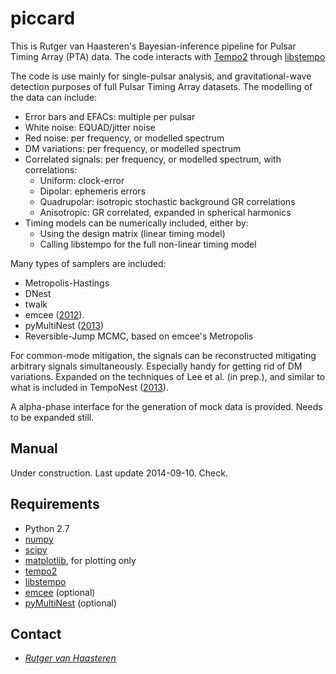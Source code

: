 # piccard #

This is Rutger van Haasteren's Bayesian-inference pipeline for Pulsar Timing
Array (PTA) data. The code interacts with [Tempo2](http://tempo2.sourceforge.net) through [libstempo](https://github.com/vallis/mc3pta/tree/master/stempo)

The code is use mainly for single-pulsar analysis, and gravitational-wave
detection purposes of full Pulsar Timing Array datasets. The modelling of the
data can include:
* Error bars and EFACs: multiple per pulsar
* White noise: EQUAD/jitter noise
* Red noise: per frequency, or modelled spectrum
* DM variations: per frequency, or modelled spectrum
* Correlated signals: per frequency, or modelled spectrum, with correlations:
  * Uniform: clock-error
  * Dipolar: ephemeris errors
  * Quadrupolar: isotropic stochastic background GR correlations
  * Anisotropic: GR correlated, expanded in spherical harmonics
* Timing models can be numerically included, either by:
  * Using the design matrix (linear timing model)
  * Calling libstempo for the full non-linear timing model

Many types of samplers are included:
* Metropolis-Hastings
* DNest
* twalk
* emcee ([2012](http://adsabs.harvard.edu/abs/2012arXiv1202.3665F)).
* pyMultiNest ([2013](https://github.com/JohannesBuchner/PyMultiNest))
* Reversible-Jump MCMC, based on emcee's Metropolis

For common-mode mitigation, the signals can be reconstructed mitigating
arbitrary signals simultaneously. Especially handy for getting rid of DM
variations. Expanded on the techniques of Lee et al. (in prep.), and similar to
what is included in TempoNest
([2013](https://github.com/LindleyLentati/TempoNest)).

A alpha-phase interface for the generation of mock data is provided. Needs to be
expanded still.


## Manual ##
Under construction. Last update 2014-09-10. Check.


## Requirements ##

* Python 2.7
* [numpy](http://numpy.scipy.org)
* [scipy](http://numpy.scipy.org)
* [matplotlib](http://matplotlib.org), for plotting only
* [tempo2](http://tempo2.sourceforge.net)
* [libstempo](https://github.com/vallis/mc3pta/tree/master/stempo)
* [emcee](http://dan.iel.fm/emcee) (optional)
* [pyMultiNest](https://github.com/JohannesBuchner/PyMultiNest) (optional)


## Contact ##

* [_Rutger van Haasteren_](mailto:vhaasteren@gmail.com)

